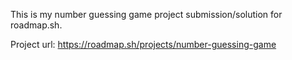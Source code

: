 This is my number guessing game project submission/solution for roadmap.sh.

Project url: https://roadmap.sh/projects/number-guessing-game
